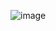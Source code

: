 ![image](https://user-images.githubusercontent.com/102420417/170827834-5d9c0376-d1ee-4235-adc0-839de67e94bb.png)
